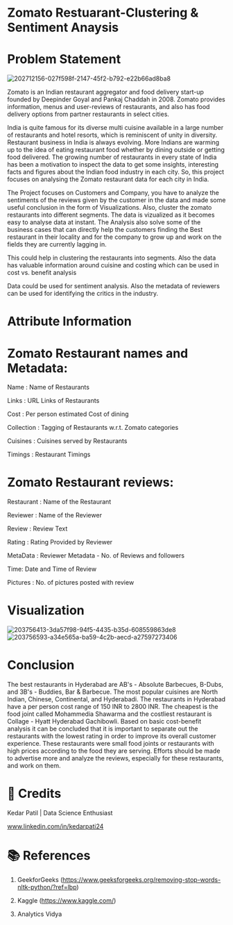 # Zomato Restuarant-Clustering & Sentiment Anaysis

# Problem Statement

![202712156-027f598f-2147-45f2-b792-e22b66ad8ba8](https://user-images.githubusercontent.com/111070329/211980472-e4ce1b08-866f-4c7b-9f61-9793e714af2e.png)

Zomato is an Indian restaurant aggregator and food delivery start-up founded by Deepinder Goyal and Pankaj Chaddah in 2008. Zomato provides information, menus and user-reviews of restaurants, and also has food delivery options from partner restaurants in select cities.

India is quite famous for its diverse multi cuisine available in a large number of restaurants and hotel resorts, which is reminiscent of unity in diversity. Restaurant business in India is always evolving. More Indians are warming up to the idea of eating restaurant food whether by dining outside or getting food delivered. The growing number of restaurants in every state of India has been a motivation to inspect the data to get some insights, interesting facts and figures about the Indian food industry in each city. So, this project focuses on analysing the Zomato restaurant data for each city in India.

The Project focuses on Customers and Company, you have to analyze the sentiments of the reviews given by the customer in the data and made some useful conclusion in the form of Visualizations. Also, cluster the zomato restaurants into different segments. The data is vizualized as it becomes easy to analyse data at instant. The Analysis also solve some of the business cases that can directly help the customers finding the Best restaurant in their locality and for the company to grow up and work on the fields they are currently lagging in.

This could help in clustering the restaurants into segments. Also the data has valuable information around cuisine and costing which can be used in cost vs. benefit analysis

Data could be used for sentiment analysis. Also the metadata of reviewers can be used for identifying the critics in the industry.

# Attribute Information

# Zomato Restaurant names and Metadata:

Name : Name of Restaurants

Links : URL Links of Restaurants

Cost : Per person estimated Cost of dining

Collection : Tagging of Restaurants w.r.t. Zomato categories

Cuisines : Cuisines served by Restaurants

Timings : Restaurant Timings


# Zomato Restaurant reviews:

Restaurant : Name of the Restaurant

Reviewer : Name of the Reviewer

Review : Review Text

Rating : Rating Provided by Reviewer

MetaData : Reviewer Metadata - No. of Reviews and followers

Time: Date and Time of Review

Pictures : No. of pictures posted with review

# Visualization

![203756413-3da57f98-94f5-4435-b35d-608559863de8](https://user-images.githubusercontent.com/111070329/211979438-630e916f-70e2-461c-a689-98ec3e0c52cc.png)
![203756593-a34e565a-ba59-4c2b-aecd-a27597273406](https://user-images.githubusercontent.com/111070329/211979446-0b1fd084-81db-4c32-950d-84d0f72deb56.png)

# Conclusion

The best restaurants in Hyderabad are AB's - Absolute Barbecues, B-Dubs, and 3B's - Buddies, Bar & Barbecue.
The most popular cuisines are North Indian, Chinese, Continental, and Hyderabadi.
The restaurants in Hyderabad have a per person cost range of 150 INR to 2800 INR. The cheapest is the food joint called Mohammedia Shawarma and the costliest restaurant is Collage - Hyatt Hyderabad Gachibowli.
Based on basic cost-benefit analysis it can be concluded that it is important to separate out the restaurants with the lowest rating in order to improve its overall customer experience. These restaurants were small food joints or restaurants with high prices according to the food they are serving. Efforts should be made to advertise more and analyze the reviews, especially for these restaurants, and work on them.

# 📜 Credits
Kedar Patil | Data Science Enthusiast

www.linkedin.com/in/kedarpati24


# 📚 References 

1. GeekforGeeks (https://www.geeksforgeeks.org/removing-stop-words-nltk-python/?ref=lbp)

2. Kaggle (https://www.kaggle.com/)

3. Analytics Vidya


